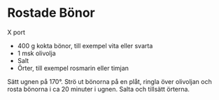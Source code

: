 # Rostade Bönor

X port

 - 400 g kokta bönor, till exempel vita eller svarta
 - 1 msk olivolja
 - Salt
 - Örter, till exempel rosmarin eller timjan

Sätt ugnen på 170°. Strö ut bönorna på en plåt, ringla över olivoljan och rosta bönorna i ca 20 minuter i ugnen. Salta och tillsätt örterna.
